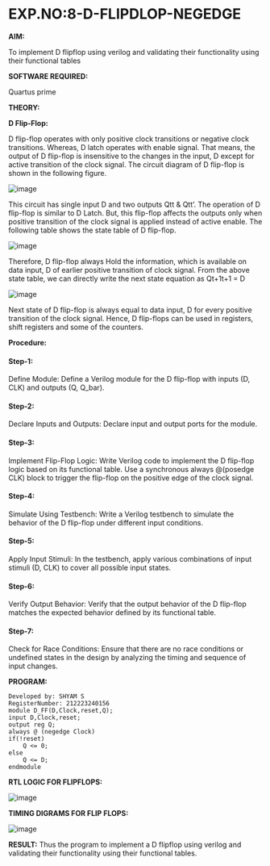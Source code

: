 # EXP.NO:8-D-FLIPDLOP-NEGEDGE

**AIM:**

To implement  D flipflop using verilog and validating their functionality using their functional tables

**SOFTWARE REQUIRED:**

Quartus prime

**THEORY:**

**D Flip-Flop:**

D flip-flop operates with only positive clock transitions or negative clock transitions. Whereas, D latch operates with enable signal. That means, the output of D flip-flop is insensitive to the changes in the input, D except for active transition of the clock signal. The circuit diagram of D flip-flop is shown in the following figure.

![image](https://github.com/naavaneetha/D-FLIPDLOP-NEGEDGE/assets/154305477/48c81fe8-bc3f-40e7-95e2-519fc155ad51)

This circuit has single input D and two outputs Qtt & Qtt’. The operation of D flip-flop is similar to D Latch. But, this flip-flop affects the outputs only when positive transition of the clock signal is applied instead of active enable. The following table shows the state table of D flip-flop.

![image](https://github.com/naavaneetha/D-FLIPDLOP-NEGEDGE/assets/154305477/e5f3fda7-68ec-4a3a-a0a4-cf6f9cc4ab55)

Therefore, D flip-flop always Hold the information, which is available on data input, D of earlier positive transition of clock signal. From the above state table, we can directly write the next state equation as Qt+1t+1 = D

![image](https://github.com/naavaneetha/D-FLIPDLOP-NEGEDGE/assets/154305477/8592c0d8-2917-4142-91b9-d6c30dd891d2)

Next state of D flip-flop is always equal to data input, D for every positive transition of the clock signal. Hence, D flip-flops can be used in registers, shift registers and some of the counters.

**Procedure:**
#### Step-1: 
Define Module: Define a Verilog module for the D flip-flop with inputs (D, CLK) and outputs (Q, Q_bar).
#### Step-2:
Declare Inputs and Outputs: Declare input and output ports for the module.
#### Step-3:
Implement Flip-Flop Logic: Write Verilog code to implement the D flip-flop logic based on its functional table. Use a synchronous always @(posedge CLK) block to trigger the flip-flop on the positive edge of the clock signal.
#### Step-4:
Simulate Using Testbench: Write a Verilog testbench to simulate the behavior of the D flip-flop under different input conditions.
#### Step-5:
Apply Input Stimuli: In the testbench, apply various combinations of input stimuli (D, CLK) to cover all possible input states.
#### Step-6:
Verify Output Behavior: Verify that the output behavior of the D flip-flop matches the expected behavior defined by its functional table.
#### Step-7:
Check for Race Conditions: Ensure that there are no race conditions or undefined states in the design by analyzing the timing and sequence of input changes.


**PROGRAM:**
```
Developed by: SHYAM S
RegisterNumber: 212223240156
module D_FF(D,Clock,reset,Q);
input D,Clock,reset;
output reg Q;
always @ (negedge Clock)
if(!reset)
	Q <= 0;
else
	Q <= D;	
endmodule
```
**RTL LOGIC FOR FLIPFLOPS:**

![image](https://github.com/SridharShyam/D-FLIPDLOP-NEGEDGE/assets/144871368/793f830e-fe03-4926-af98-1bd9c4156886)

**TIMING DIGRAMS FOR FLIP FLOPS:**

![image](https://github.com/SridharShyam/D-FLIPDLOP-NEGEDGE/assets/144871368/41b6d04e-82cf-475f-b5d9-e766bb1dfdc3)


**RESULT:**
 Thus the program to implement a D flipflop using verilog and validating their functionality using their functional tables.
